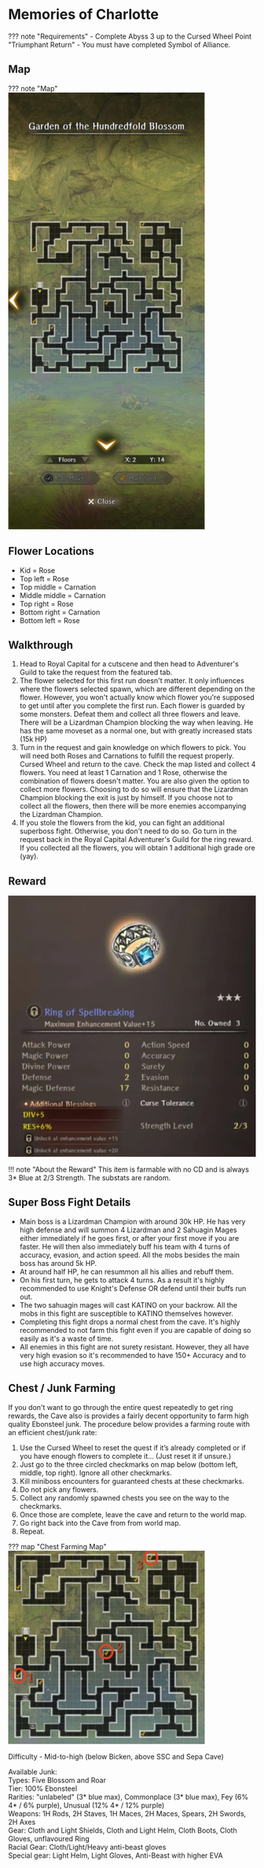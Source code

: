 # Memories of Charlotte

??? note "Requirements"
    - Complete Abyss 3 up to the Cursed Wheel Point "Triumphant Return"
    - You must have completed Symbol of Alliance.

## Map

??? note "Map"
    ![](./img/garden-of-the-hundredfold-blossom.jpg)

## Flower Locations
- Kid = Rose
- Top left = Rose
- Top middle = Carnation
- Middle middle = Carnation
- Top right = Rose
- Bottom right = Carnation
- Bottom left = Rose

## Walkthrough
1. Head to Royal Capital for a cutscene and then head to Adventurer's Guild to take the request from the featured tab.
2. The flower selected for this first run doesn't matter. It only influences where the flowers selected spawn, which are different depending on the flower. However, you won't actually know which flower you're supposed to get until after you complete the first run. Each flower is guarded by some monsters. Defeat them and collect all three flowers and leave. There will be a Lizardman Champion blocking the way when leaving. He has the same moveset as a normal one, but with greatly increased stats (15k HP)
3. Turn in the request and gain knowledge on which flowers to pick. You will need both Roses and Carnations to fulfill the request properly. Cursed Wheel and return to the cave. Check the map listed and collect 4 flowers. You need at least 1 Carnation and 1 Rose, otherwise the combination of flowers doesn't matter. You are also given the option to collect more flowers. Choosing to do so will ensure that the Lizardman Champion blocking the exit is just by himself. If you choose not to collect all the flowers, then there will be more enemies accompanying the Lizardman Champion.
4. If you stole the flowers from the kid, you can fight an additional superboss fight. Otherwise, you don't need to do so. Go turn in the request back in the Royal Capital Adventurer's Guild for the ring reward. If you collected all the flowers, you will obtain 1 additional high grade ore (yay).

## Reward
  ![](./img/ring-of-spellbreaking.png)

!!! note "About the Reward"
    This item is farmable with no CD and is always 3* Blue at 2/3 Strength. The substats are random.

## Super Boss Fight Details

- Main boss is a Lizardman Champion with around 30k HP. He has very high defense and will summon 4 Lizardman and 2 Sahuagin Mages either immediately if he goes first, or after your first move if you are faster. He will then also immediately buff his team with 4 turns of accuracy, evasion, and action speed. All the mobs besides the main boss has around 5k HP.
- At around half HP, he can resummon all his allies and rebuff them.
- On his first turn, he gets to attack 4 turns. As a result it's highly recommended to use Knight's Defense OR defend until their buffs run out.
- The two sahuagin mages will cast KATINO on your backrow. All the mobs in this fight are susceptible to KATINO themselves however.
- Completing this fight drops a normal chest from the cave. It's highly recommended to not farm this fight even if you are capable of doing so easily as it's a waste of time.
- All enemies in this fight are not surety resistant. However, they all have very high evasion so it's recommended to have 150+ Accuracy and to use high accuracy moves.

## Chest / Junk Farming

If you don't want to go through the entire quest repeatedly to get ring rewards, the Cave also is provides a fairly decent opportunity to farm high quality Ebonsteel junk.  The procedure below provides a farming route with an efficient chest/junk rate:

1. Use the Cursed Wheel to reset the quest if it’s already completed or if you have enough flowers to complete it… (Just reset it if unsure.)  
2. Just go to the three circled checkmarks on map below (bottom left, middle, top right). Ignore all other checkmarks.  
3. Kill miniboss encounters for guaranteed chests at these checkmarks.  
4. Do not pick any flowers.  
5. Collect any randomly spawned chests you see on the way to the checkmarks.  
6. Once those are complete, leave the cave and return to the world map.  
7. Go right back into the Cave from from world map.  
8. Repeat.  

??? map "Chest Farming Map"
    ![](./img/garden-of-the-hundredfold-blossom-farm.jpg)

Difficulty - Mid-to-high (below Bicken, above SSC and Sepa Cave)  

Available Junk:  
Types: Five Blossom and Roar  
Tier: 100% Ebonsteel  
Rarities: "unlabeled" (3* blue max), Commonplace (3* blue max), Fey (6% 4* / 6% purple), Unusual (12% 4* / 12% purple)  
Weapons: 1H Rods, 2H Staves, 1H Maces, 2H Maces, Spears, 2H Swords, 2H Axes  
Gear: Cloth and Light Shields, Cloth and Light Helm, Cloth Boots,  Cloth Gloves, unflavoured Ring  
Racial Gear: Cloth/Light/Heavy anti-beast gloves  
Special gear: Light Helm, Light Gloves, Anti-Beast with higher EVA  
